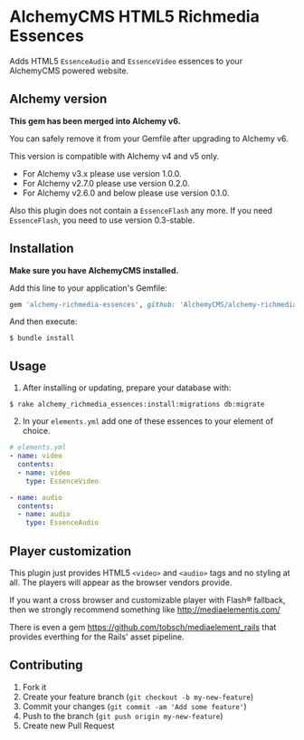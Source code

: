# AlchemyCMS HTML5 Richmedia Essences

Adds HTML5 `EssenceAudio` and `EssenceVideo` essences to your AlchemyCMS powered website.

## Alchemy version

**This gem has been merged into Alchemy v6.**

You can safely remove it from your Gemfile after upgrading to Alchemy v6.

This version is compatible with Alchemy v4 and v5 only.

- For Alchemy v3.x please use version 1.0.0.
- For Alchemy v2.7.0 please use version 0.2.0.
- For Alchemy v2.6.0 and below please use version 0.1.0.

Also this plugin does not contain a `EssenceFlash` any more. If you need `EssenceFlash`, you need to use version 0.3-stable.

## Installation

**Make sure you have AlchemyCMS installed.**

Add this line to your application's Gemfile:

~~~ruby
gem 'alchemy-richmedia-essences', github: 'AlchemyCMS/alchemy-richmedia-essences'
~~~

And then execute:

~~~shell
$ bundle install
~~~

## Usage

1) After installing or updating, prepare your database with:

~~~shell
$ rake alchemy_richmedia_essences:install:migrations db:migrate
~~~

2) In your `elements.yml` add one of these essences to your element of choice.

~~~yaml
# elements.yml
- name: video
  contents:
  - name: video
    type: EssenceVideo

- name: audio
  contents:
  - name: audio
    type: EssenceAudio
~~~

## Player customization

This plugin just provides HTML5 `<video>` and `<audio>` tags and no styling at all. The players will appear as the browser vendors provide.

If you want a cross browser and customizable player with Flash® fallback, then we strongly recommend something like http://mediaelementjs.com/

There is even a gem https://github.com/tobsch/mediaelement_rails that provides everthing for the Rails' asset pipeline.

## Contributing

1. Fork it
2. Create your feature branch (`git checkout -b my-new-feature`)
3. Commit your changes (`git commit -am 'Add some feature'`)
4. Push to the branch (`git push origin my-new-feature`)
5. Create new Pull Request
